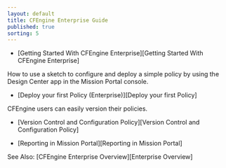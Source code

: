 ```yaml
---
layout: default
title: CFEngine Enterprise Guide 
published: true
sorting: 5
---
```


* [Getting Started With CFEngine Enterprise][Getting Started With CFEngine Enterprise]

How to use a sketch to configure and deploy a simple policy by using the Design Center app in the Mission Portal console.

* [Deploy your first Policy (Enterprise)][Deploy your first Policy] 

CFEngine users can easily version their policies.

* [Version Control and Configuration Policy][Version Control and Configuration Policy]



* [Reporting in Mission Portal][Reporting in Mission Portal]


See Also: [CFEngine Enterprise Overview][Enterprise Overview]


